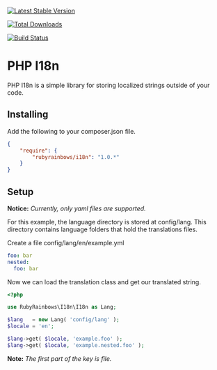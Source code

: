 [![Latest Stable Version](https://poser.pugx.org/leaphly/cart-bundle/version.svg)](https://packagist.org/packages/leaphly/cart-bundle)

[![Total Downloads](https://poser.pugx.org/rubyrainbows/cache/downloads.svg)](https://packagist.org/packages/rubyrainbows/cache)

[![Build Status](https://travis-ci.org/rubyrainbows/php-i18n.svg?branch=v1.0.1)](https://travis-ci.org/rubyrainbows/php-i18n)

# PHP I18n

PHP I18n is a simple library for storing localized strings outside of your code.

## Installing

Add the following to your composer.json file.

```json
{
    "require": {
        "rubyrainbows/i18n": "1.0.*"
    }
}
```

## Setup

**Notice:** *Currently, only yaml files are supported.*

For this example, the language directory is stored at config/lang.  This directory contains language folders that hold the translations files.

Create a file config/lang/en/example.yml

```yaml
foo: bar
nested:
  foo: bar
```

Now we can load the translation class and get our translated string.

```php
<?php

use RubyRainbows\I18n\I18n as Lang;

$lang   = new Lang( 'config/lang' );
$locale = 'en';

$lang->get( $locale, 'example.foo' );
$lang->get( $locale, 'example.nested.foo' );
```

**Note:** *The first part of the key is file.*
